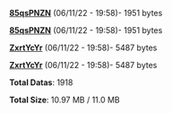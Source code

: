 [**85qsPNZN**](/data/85qsPNZN.txt) (06/11/22 - 19:58)- 1951 bytes

[**85qsPNZN**](/data/85qsPNZN.txt) (06/11/22 - 19:58)- 1951 bytes

[**ZxrtYcYr**](/data/ZxrtYcYr.txt) (06/11/22 - 19:58)- 5487 bytes

[**ZxrtYcYr**](/data/ZxrtYcYr.txt) (06/11/22 - 19:58)- 5487 bytes

**Total Datas**: 1918

**Total Size**: 10.97 MB / 11.0 MB